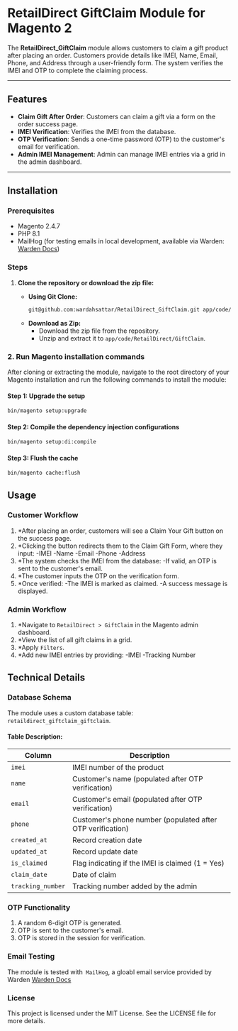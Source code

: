 # RetailDirect GiftClaim Module for Magento 2  

The **RetailDirect_GiftClaim** module allows customers to claim a gift product after placing an order. Customers provide details like IMEI, Name, Email, Phone, and Address through a user-friendly form. The system verifies the IMEI and OTP to complete the claiming process.  

---

## Features  
- **Claim Gift After Order**: Customers can claim a gift via a form on the order success page.  
- **IMEI Verification**: Verifies the IMEI from the database.  
- **OTP Verification**: Sends a one-time password (OTP) to the customer's email for verification.  
- **Admin IMEI Management**: Admin can manage IMEI entries via a grid in the admin dashboard.  

---

## Installation  

### Prerequisites  
- Magento 2.4.7  
- PHP 8.1  
- MailHog (for testing emails in local development, available via Warden: [Warden Docs](https://docs.warden.dev/))  

### Steps  
1. **Clone the repository or download the zip file:**

   - **Using Git Clone:**
     ```bash
     git@github.com:wardahsattar/RetailDirect_GiftClaim.git app/code/
     ```
   - **Download as Zip:**
     - Download the zip file from the repository.
     - Unzip and extract it to `app/code/RetailDirect/GiftClaim`.

### 2. Run Magento installation commands

After cloning or extracting the module, navigate to the root directory of your Magento installation and run the following commands to install the module:

#### Step 1: Upgrade the setup

```bash
bin/magento setup:upgrade
```

#### Step 2: Compile the dependency injection configurations

```bash
bin/magento setup:di:compile
```

#### Step 3: Flush the cache

```bash
bin/magento cache:flush
```

## Usage

### Customer Workflow

1. *After placing an order, customers will see a Claim Your Gift button on the success page.
2. *Clicking the button redirects them to the Claim Gift Form, where they input:
   -IMEI
   -Name
   -Email
   -Phone
   -Address
3. *The system checks the IMEI from the database:
   -If valid, an OTP is sent to the customer's email.
4. *The customer inputs the OTP on the verification form.
5. *Once verified:
   -The IMEI is marked as claimed.
   -A success message is displayed.

### Admin Workflow

1. *Navigate to `RetailDirect > GiftClaim` in the Magento admin dashboard.
2. *View the list of all gift claims in a grid.
3. *Apply `Filters`.
4. *Add new IMEI entries by providing:
   -IMEI
   -Tracking Number

## Technical Details

### Database Schema

The module uses a custom database table: `retaildirect_giftclaim_giftclaim`.

#### Table Description:  

| Column            | Description                                       |  
|-------------------|---------------------------------------------------|  
| `imei`            | IMEI number of the product                       |  
| `name`            | Customer's name (populated after OTP verification) |  
| `email`           | Customer's email (populated after OTP verification) |  
| `phone`           | Customer's phone number (populated after OTP verification) |  
| `created_at`      | Record creation date                             |  
| `updated_at`      | Record update date                               |  
| `is_claimed`      | Flag indicating if the IMEI is claimed (1 = Yes) |  
| `claim_date`      | Date of claim                                    |  
| `tracking_number` | Tracking number added by the admin               |  


### OTP Functionality

1. A random 6-digit OTP is generated.
2. OTP is sent to the customer's email.
3. OTP is stored in the session for verification.

### Email Testing

The module is tested with` MailHog`, a gloabl email service provided by Warden [Warden Docs](https://docs.warden.dev/)

### License

This project is licensed under the MIT License. See the LICENSE file for more details.


